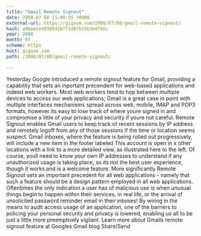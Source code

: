 ```yaml
---
title: "Gmail Remote Signout"
date: 2008-07-08 21:00:55 +0000
external-url: https://gigaom.com/2008/07/08/gmail-remote-signout/
hash: a8beece4899841b771d07b25b3edfb6c
year: 2008
month: 07
scheme: https
host: gigaom.com
path: /2008/07/08/gmail-remote-signout/

---
```


Yesterday Google introduced a remote signout feature for Gmail, providing a capability that sets an inportant precendent for web-based applications and indeed web workers.  Most web workers tend to hop between multiple devices to access our web applications; Gmail is a great case in point with multiple interfaces mechanisms spread across web, mobile, IMAP and POP3 formats, however its easy to lose track of where youre signed in and compromise a little of your privacy and security if youre not careful.  Remote Signout enables Gmail users to keep track of recent sessions by IP address and remotely logoff from any of those sessions if the time or location seems suspect.    Gmail inboxes, where the feature is being rolled out progressively, will include a new item in the footer labeled This account is open in x other locations with a link to a more detailed view, as illustrated here to the left. Of course, youll need to know your own IP addresses to understand if any unauthorized usage is taking place, so its not the best user experience, though it works and is a welcome feature.  More significantly Remote Signout sets an important precedent for all web applications - namely that such a feature should be a design pattern employed in all web applications.  Oftentimes the only indication a user has of malicious use is when unusual things begin to happen within their services, in real life, or the arrival of unsolicited password reminder email in their inboxes! By wiring in the means to audit access usage of an application, one of the barriers to policing your personal security and privacy is lowered, enabling us all to be just a little more preemptively vigilant.  Learn more about Gmails remote signout feature at Googles Gmail blog  Share/Send
